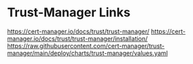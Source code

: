 # Trust-Manager Links

https://cert-manager.io/docs/trust/trust-manager/
https://cert-manager.io/docs/trust/trust-manager/installation/
https://raw.githubusercontent.com/cert-manager/trust-manager/main/deploy/charts/trust-manager/values.yaml
